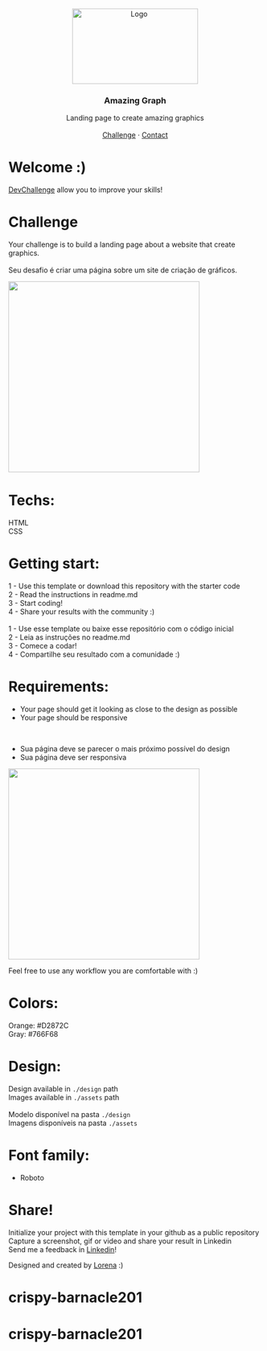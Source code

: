 <br />
<p align="center">
  <a href="http://www.freepik.com">
    <img src="https://trello-attachments.s3.amazonaws.com/590fa896d2d25e50583de620/874x512/2bc76fc9373587c9d5ca571d19530719/4435_1.png" alt="Logo" width="250" height="150">
  </a>

  <h3 align="center">Amazing Graph</h3>

  <p align="center">
    Landing page to create amazing graphics
       <br />
    <br />
    <a href="https://github.com/Lorenalgm/AmazingGraph">Challenge</a>
    ·
    <a href="https://www.linkedin.com/in/lorenagmontes/">Contact</a>
  </p>
</p>



# Welcome :)
<a href="https://devchallenge.now.sh/"> DevChallenge</a> allow you to improve your skills!

# Challenge
Your challenge is to build a landing page about a website that create graphics.<br><br>
Seu desafio é criar uma página sobre um site de criação de gráficos.

<img src="https://trello-attachments.s3.amazonaws.com/590fa7f5a8ab015d0cf88052/590fa896d2d25e50583de620/cb82a7069f698bde3bafb4ea20316951/mockuper_(1)_(1).png" width="380" height="380">

# Techs: 
HTML<br>
CSS

# Getting start:
1 - Use this template or download this repository with the starter code<br>
2 - Read the instructions in readme.md<br>
3 - Start coding!<br>
4 - Share your results with the community :)<br>
<br>
1 - Use esse template ou baixe esse repositório com o código inicial<br>
2 - Leia as instruções no readme.md<br>
3 - Comece a codar!<br>
4 - Compartilhe seu resultado com a comunidade :)<br>


# Requirements:
- Your page should get it looking as close to the design as possible<br>
- Your page should be responsive<br>
<br>

- Sua página deve se parecer o mais próximo possível do design<br>
- Sua página deve ser responsiva<br>


<img src="https://trello-attachments.s3.amazonaws.com/590fa7f5a8ab015d0cf88052/590fa896d2d25e50583de620/255f1d04baf02f7e818c6e4ec36ddddf/desktop.png" width="380" height="380">


Feel free to use any workflow you are comfortable with :)

# Colors:
Orange: #D2872C<br>
Gray: #766F68

# Design:
Design available in `./design` path<br>
Images available in `./assets` path<br>
<br>
Modelo disponível na pasta `./design`<br>
Imagens disponíveis na pasta `./assets`<br>

# Font family:
- Roboto

# Share!
Initialize your project with this template in your github as a public repository<br>
Capture a screenshot, gif or video and share your result in Linkedin<br>
Send me a feedback in  <a href="https://www.linkedin.com/in/lorenagmontes/">Linkedin</a>!<br>

Designed and created by  <a href="https://github.com/Lorenalgm">Lorena</a> :)
# crispy-barnacle201
# crispy-barnacle201
